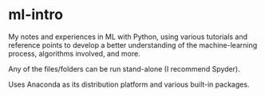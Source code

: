 # ml-intro

My notes and experiences in ML with Python, using various tutorials and reference points to develop a better understanding of the machine-learning process, algorithms involved, and more. 

Any of the files/folders can be run stand-alone (I recommend Spyder).

Uses Anaconda as its distribution platform and various built-in packages.
